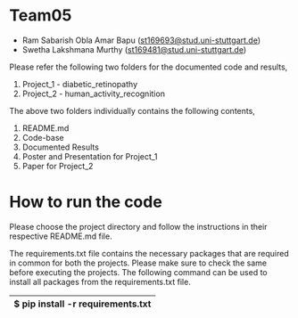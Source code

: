 # Team05
- Ram Sabarish Obla Amar Bapu (st169693@stud.uni-stuttgart.de)
- Swetha Lakshmana Murthy     (st169481@stud.uni-stuttgart.de)



Please refer the following two folders for the documented code and results,
1.  Project_1 - diabetic_retinopathy
2.  Project_2 - human_activity_recognition

The above two folders individually contains the following contents,
1.  README.md
2.  Code-base
3.  Documented Results
4.  Poster and Presentation for Project_1
5.  Paper for Project_2

# How to run the code
Please choose the project directory and follow the instructions in their respective README.md file.

The requirements.txt file contains the necessary packages that are required in common for both the projects.
Please make sure to check the same before executing the projects.
The following command can be used to install all packages from the requirements.txt file.  

| $ pip install -r requirements.txt |
|-----------------------------------|
